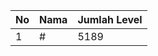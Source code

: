 | No | Nama            | Jumlah Level |
|----|-----------------|--------------|
| 1  | #    |    5189        |
